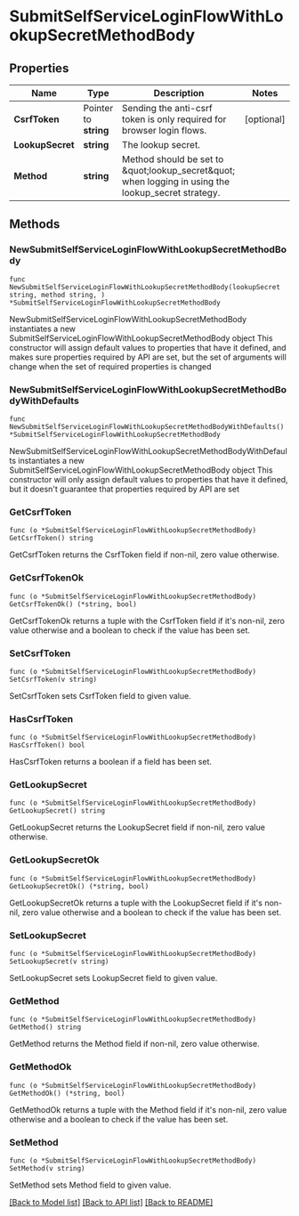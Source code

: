 # SubmitSelfServiceLoginFlowWithLookupSecretMethodBody

## Properties

Name | Type | Description | Notes
------------ | ------------- | ------------- | -------------
**CsrfToken** | Pointer to **string** | Sending the anti-csrf token is only required for browser login flows. | [optional] 
**LookupSecret** | **string** | The lookup secret. | 
**Method** | **string** | Method should be set to \&quot;lookup_secret\&quot; when logging in using the lookup_secret strategy. | 

## Methods

### NewSubmitSelfServiceLoginFlowWithLookupSecretMethodBody

`func NewSubmitSelfServiceLoginFlowWithLookupSecretMethodBody(lookupSecret string, method string, ) *SubmitSelfServiceLoginFlowWithLookupSecretMethodBody`

NewSubmitSelfServiceLoginFlowWithLookupSecretMethodBody instantiates a new SubmitSelfServiceLoginFlowWithLookupSecretMethodBody object
This constructor will assign default values to properties that have it defined,
and makes sure properties required by API are set, but the set of arguments
will change when the set of required properties is changed

### NewSubmitSelfServiceLoginFlowWithLookupSecretMethodBodyWithDefaults

`func NewSubmitSelfServiceLoginFlowWithLookupSecretMethodBodyWithDefaults() *SubmitSelfServiceLoginFlowWithLookupSecretMethodBody`

NewSubmitSelfServiceLoginFlowWithLookupSecretMethodBodyWithDefaults instantiates a new SubmitSelfServiceLoginFlowWithLookupSecretMethodBody object
This constructor will only assign default values to properties that have it defined,
but it doesn't guarantee that properties required by API are set

### GetCsrfToken

`func (o *SubmitSelfServiceLoginFlowWithLookupSecretMethodBody) GetCsrfToken() string`

GetCsrfToken returns the CsrfToken field if non-nil, zero value otherwise.

### GetCsrfTokenOk

`func (o *SubmitSelfServiceLoginFlowWithLookupSecretMethodBody) GetCsrfTokenOk() (*string, bool)`

GetCsrfTokenOk returns a tuple with the CsrfToken field if it's non-nil, zero value otherwise
and a boolean to check if the value has been set.

### SetCsrfToken

`func (o *SubmitSelfServiceLoginFlowWithLookupSecretMethodBody) SetCsrfToken(v string)`

SetCsrfToken sets CsrfToken field to given value.

### HasCsrfToken

`func (o *SubmitSelfServiceLoginFlowWithLookupSecretMethodBody) HasCsrfToken() bool`

HasCsrfToken returns a boolean if a field has been set.

### GetLookupSecret

`func (o *SubmitSelfServiceLoginFlowWithLookupSecretMethodBody) GetLookupSecret() string`

GetLookupSecret returns the LookupSecret field if non-nil, zero value otherwise.

### GetLookupSecretOk

`func (o *SubmitSelfServiceLoginFlowWithLookupSecretMethodBody) GetLookupSecretOk() (*string, bool)`

GetLookupSecretOk returns a tuple with the LookupSecret field if it's non-nil, zero value otherwise
and a boolean to check if the value has been set.

### SetLookupSecret

`func (o *SubmitSelfServiceLoginFlowWithLookupSecretMethodBody) SetLookupSecret(v string)`

SetLookupSecret sets LookupSecret field to given value.


### GetMethod

`func (o *SubmitSelfServiceLoginFlowWithLookupSecretMethodBody) GetMethod() string`

GetMethod returns the Method field if non-nil, zero value otherwise.

### GetMethodOk

`func (o *SubmitSelfServiceLoginFlowWithLookupSecretMethodBody) GetMethodOk() (*string, bool)`

GetMethodOk returns a tuple with the Method field if it's non-nil, zero value otherwise
and a boolean to check if the value has been set.

### SetMethod

`func (o *SubmitSelfServiceLoginFlowWithLookupSecretMethodBody) SetMethod(v string)`

SetMethod sets Method field to given value.



[[Back to Model list]](../README.md#documentation-for-models) [[Back to API list]](../README.md#documentation-for-api-endpoints) [[Back to README]](../README.md)


